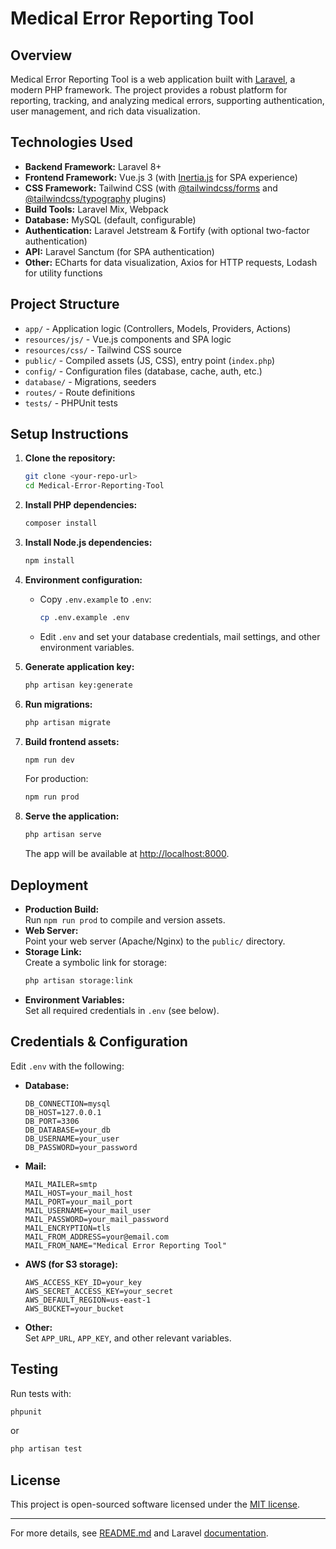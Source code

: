 # Medical Error Reporting Tool

## Overview

Medical Error Reporting Tool is a web application built with [Laravel](https://laravel.com/), a modern PHP framework. The project provides a robust platform for reporting, tracking, and analyzing medical errors, supporting authentication, user management, and rich data visualization.

## Technologies Used

- **Backend Framework:** Laravel 8+
- **Frontend Framework:** Vue.js 3 (with [Inertia.js](https://inertiajs.com/) for SPA experience)
- **CSS Framework:** Tailwind CSS (with [@tailwindcss/forms](https://github.com/tailwindlabs/tailwindcss-forms) and [@tailwindcss/typography](https://github.com/tailwindlabs/tailwindcss-typography) plugins)
- **Build Tools:** Laravel Mix, Webpack
- **Database:** MySQL (default, configurable)
- **Authentication:** Laravel Jetstream & Fortify (with optional two-factor authentication)
- **API:** Laravel Sanctum (for SPA authentication)
- **Other:** ECharts for data visualization, Axios for HTTP requests, Lodash for utility functions

## Project Structure

- `app/` - Application logic (Controllers, Models, Providers, Actions)
- `resources/js/` - Vue.js components and SPA logic
- `resources/css/` - Tailwind CSS source
- `public/` - Compiled assets (JS, CSS), entry point (`index.php`)
- `config/` - Configuration files (database, cache, auth, etc.)
- `database/` - Migrations, seeders
- `routes/` - Route definitions
- `tests/` - PHPUnit tests

## Setup Instructions

1. **Clone the repository:**
   ```sh
   git clone <your-repo-url>
   cd Medical-Error-Reporting-Tool
   ```

2. **Install PHP dependencies:**
   ```sh
   composer install
   ```

3. **Install Node.js dependencies:**
   ```sh
   npm install
   ```

4. **Environment configuration:**
   - Copy `.env.example` to `.env`:
     ```sh
     cp .env.example .env
     ```
   - Edit `.env` and set your database credentials, mail settings, and other environment variables.

5. **Generate application key:**
   ```sh
   php artisan key:generate
   ```

6. **Run migrations:**
   ```sh
   php artisan migrate
   ```

7. **Build frontend assets:**
   ```sh
   npm run dev
   ```
   For production:
   ```sh
   npm run prod
   ```

8. **Serve the application:**
   ```sh
   php artisan serve
   ```
   The app will be available at [http://localhost:8000](http://localhost:8000).

## Deployment

- **Production Build:**  
  Run `npm run prod` to compile and version assets.
- **Web Server:**  
  Point your web server (Apache/Nginx) to the `public/` directory.
- **Storage Link:**  
  Create a symbolic link for storage:
  ```sh
  php artisan storage:link
  ```
- **Environment Variables:**  
  Set all required credentials in `.env` (see below).

## Credentials & Configuration

Edit `.env` with the following:

- **Database:**  
  ```
  DB_CONNECTION=mysql
  DB_HOST=127.0.0.1
  DB_PORT=3306
  DB_DATABASE=your_db
  DB_USERNAME=your_user
  DB_PASSWORD=your_password
  ```

- **Mail:**  
  ```
  MAIL_MAILER=smtp
  MAIL_HOST=your_mail_host
  MAIL_PORT=your_mail_port
  MAIL_USERNAME=your_mail_user
  MAIL_PASSWORD=your_mail_password
  MAIL_ENCRYPTION=tls
  MAIL_FROM_ADDRESS=your@email.com
  MAIL_FROM_NAME="Medical Error Reporting Tool"
  ```

- **AWS (for S3 storage):**  
  ```
  AWS_ACCESS_KEY_ID=your_key
  AWS_SECRET_ACCESS_KEY=your_secret
  AWS_DEFAULT_REGION=us-east-1
  AWS_BUCKET=your_bucket
  ```

- **Other:**  
  Set `APP_URL`, `APP_KEY`, and other relevant variables.

## Testing

Run tests with:
```sh
phpunit
```
or
```sh
php artisan test
```

## License

This project is open-sourced software licensed under the [MIT license](https://opensource.org/licenses/MIT).

---

For more details, see [README.md](README.md) and Laravel [documentation](https://laravel.com/docs).